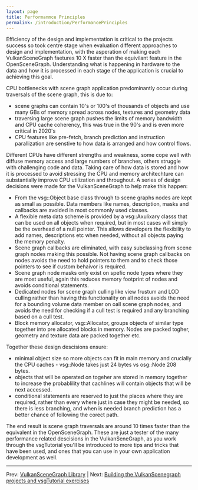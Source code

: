 ```yaml
---
layout: page
title: Performanmce Principles
permalink: /introduction/PerformancePrinciples
---
```


Efficiency of the design and implementation is critical to the projects success so took centre stage when evaluation different approaches to design and implementation, with the asperation of making each VulkanSceneGraph faetures 10 X faster than the equivilant feature in the OpenSceneGraph. Understanding what is happening in hardware to the data and how it is processed in each stage of the application is crucial to achieving this goal.

CPU bottlenecks with scene graph application predominantly occur during traversals of the scene graph, this is due to:
* scene graphs can contain 10's or 100's of thousands of objects and use many GBs of memory spread across nodes, textures and geometry data
* traversing large scene graph pushes the limits of memory bandwidth and CPU cache coherency, this was true in the 90's and is even more critical in 2020's
* CPU features like pre-fetch, branch prediction and instruction parallization are senstive to how data is arranged and how control flows.

Different CPUs have different strengths and weakness, some cope well with diffuse memory access and large numbers of branches, others struggle with challenging code and data. Taking care of how data is stored and how it is processed to avoid stressing the CPU and memory architechture can substantially improve CPU utilization and throughout. A series of design decisions were made for the VulkanSceneGraph to help make this happen:

* From the vsg::Object base class through to scene graphs nodes are kept as small as possible. Data members like names, description, masks and callbacks are avoided in most commonly used classes.
* A flexible meta data scheme is provided by a vsg::Axulixary classs that can be used on all objects when required, but in most cases will simply be the overhead of a null pointer.  This allows developers the flexibility to add names, descriptions etc when needed, without all objects paying the memory penalty.
* Scene graph callbacks are eliminated, with easy subclassing from scene graph nodes making this possible. Not having scene graph callbacks on nodes avoids the need to hold pointers to them and to check those pointers to see if custom behaivor is required.
* Scene graph node masks only exist on spefic node types where they are most useful, again this reduces memory footprint of nodes and avoids conditional statements.
* Dedicated nodes for scene graph culling like view frustum and LOD culling rather than having this functionality on all nodes avoids the need for a bounding volume data member on oall scene graph nodes, and avoids the need for checking if a cull test is required and any branching based on a cull test.
* Block memory allocator, vsg::Allocator, groups objects of similar type together into pre allocated blocks in memory. Nodes are packed togher, geometry and texture data are packed together etc.

Together these design descisions ensure:

* minimal object size so more objects can fit in main memory and crucially the CPU caches - vsg::Node takes just 24 bytes vs osg::Node 208 bytes.
* objects that will be operated on togeher are stored in memory together to increase the probablility that cachlines will contain objects that will be next accessed.
* conditional statements are reserved to just the places where they are required, rather than every where just in case they might be needed, so there is less branching, and when is needed branch prediction has a better chance of following the corect path.

The end result is scene graph traversals are around 10 times faster than the equivalent in the OpenSceneGraph. These are just a tester of the many performance related descisions in the VulkanSeneGraph, as you work through the vsgTutorial you'll be introduced to more tips and tricks that have been used, and ones that you can use in your own application development as well.

---

Prev: [VulkanSceneGraph Library](VulkanSceneGraphLibrary.md) | Next: [Building the VulkanScenegraph projects and vsgTutorial exercises](BuildingVulkanSceneGraph.md)
 
